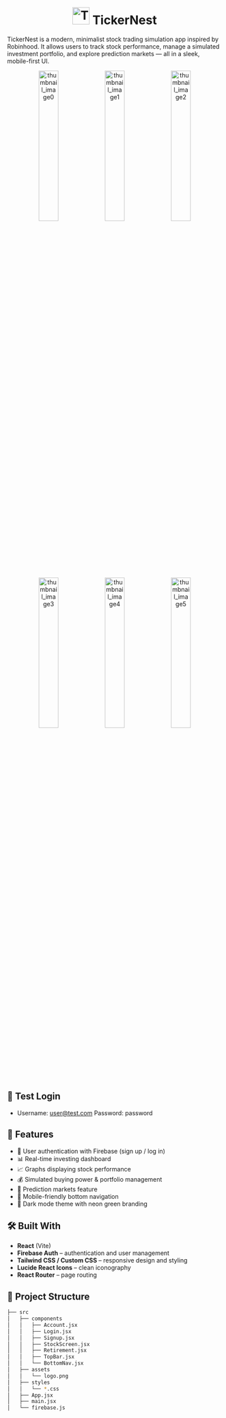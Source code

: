<h1 align="center">
  <img src="https://github.com/user-attachments/assets/40c35ba8-b45e-49dc-9eaf-39fe719a9e1d" alt="TickerNest Logo" width="40" height="40" />
  TickerNest
</h1>

TickerNest is a modern, minimalist stock trading simulation app inspired by Robinhood. It allows users to track stock performance, manage a simulated investment portfolio, and explore prediction markets — all in a sleek, mobile-first UI.


<!-- Row 1 -->
<p align="center">
  <img src="https://github.com/user-attachments/assets/2c0b376c-7b42-43cb-901e-dd89cac4dac7" alt="thumbnail_image0" width="30%" />
  <img src="https://github.com/user-attachments/assets/6e2792d8-e0f3-4222-960a-544168bc946f" alt="thumbnail_image1" width="30%" />
  <img src="https://github.com/user-attachments/assets/8c552ed3-192c-463f-89c7-db270a1f0dcc" alt="thumbnail_image2" width="30%" />
</p>

<!-- Row 2 -->
<p align="center">
  <img src="https://github.com/user-attachments/assets/84112998-3cc3-4c0d-9849-8c9edc370438" alt="thumbnail_image3" width="30%" />
  <img src="https://github.com/user-attachments/assets/813df4c6-fc0c-4764-911e-9f1f51bd5899" alt="thumbnail_image4" width="30%" />
  <img src="https://github.com/user-attachments/assets/660abc42-5a5a-436d-8bb7-cc59f859a8e2" alt="thumbnail_image5" width="30%" />
</p>

## 🔐 Test Login

- Username: user@test.com Password: password

## 🚀 Features

- 🔐 User authentication with Firebase (sign up / log in)
- 📊 Real-time investing dashboard
- 📈 Graphs displaying stock performance
- 💰 Simulated buying power & portfolio management
- 🧠 Prediction markets feature
- 📱 Mobile-friendly bottom navigation
- 🌙 Dark mode theme with neon green branding

## 🛠️ Built With

- **React** (Vite)
- **Firebase Auth** – authentication and user management
- **Tailwind CSS / Custom CSS** – responsive design and styling
- **Lucide React Icons** – clean iconography
- **React Router** – page routing

## 📂 Project Structure

```bash
├── src
│   ├── components
│   │   ├── Account.jsx
│   │   ├── Login.jsx
│   │   ├── Signup.jsx
│   │   ├── StockScreen.jsx
│   │   ├── Retirement.jsx
│   │   ├── TopBar.jsx
│   │   └── BottomNav.jsx
│   ├── assets
│   │   └── logo.png
│   ├── styles
│   │   └── *.css
│   ├── App.jsx
│   ├── main.jsx
│   └── firebase.js
